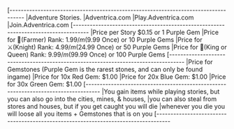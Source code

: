 [-----------------------------------------------------------------------------------
|Adventure Stories.
|Adventrica.com
|Play.Adventrica.com
|Join.Adventrica.com
[-----------------------------------------------------------------------------------
|Price per Story $0.15 or 1 Purple Gem
|Price for 🌾(Farmer) Rank: $1.99/m($9.99 Once) or 10 Purple Gems
|Price for ⚔️(Knight) Rank: $4.99/m ($24.99 Once) or 50 Purple Gems
|Price for 👑(King or Queen) Rank: $9.99/m ($99.99 Once) or 100 Purple Gems
[-----------------------------------------------------------------------------------
|Price for Gemstones (Purple Gem is the rarest stones, and can only be found ingame)
|Price for 10x Red Gem: $1.00
|Price for 20x Blue Gem: $1.00
|Price for 30x Green Gem: $1.00
[-----------------------------------------------------------------------------------
|You gain items while playing stories, but you can also go into the cities, mines, & houses, |you can also steal from stores and houses, but if you get caught you will die
|whenever you die you will loose all you items + Gemstones that is on you
[-----------------------------------------------------------------------------------
